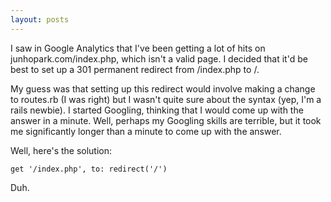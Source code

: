 ```yaml
---
layout: posts
---
```


I saw in Google Analytics that I've been getting a lot of hits on junhopark.com/index.php, which isn't a valid page.  I decided that it'd be best to set up a 301 permanent redirect from /index.php to /.

My guess was that setting up this redirect would involve making a change to routes.rb (I was right) but I wasn't quite sure about the syntax (yep, I'm a rails newbie).  I started Googling, thinking that I would come up with the answer in a minute.  Well, perhaps my Googling skills are terrible, but it took me significantly longer than a minute to come up with the answer.

Well, here's the solution:

    get '/index.php', to: redirect('/')

Duh.
